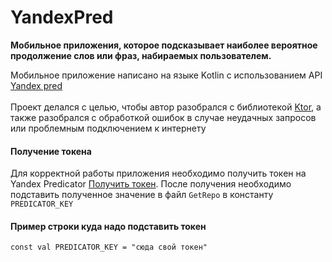 # YandexPred
<parent align="center">
	<b>Мобильное приложения, которое подсказывает наиболее вероятное продолжение слов или фраз, набираемых пользователем.</b>
</parent>


<br>

Мобильное приложение написано на языке Kotlin с использованием API [Yandex pred](https://yandex.ru/dev/predictor/ "Yandex Predicator")
<br>
<br>
Проект делался с целью, чтобы автор разобрался с библиотекой [Ktor](https://ktor.io/), а также разобрался с обработкой ошибок в случае неудачных запросов или проблемным подключением к интернету

#### Получение токена
Для корректной работы приложения необходимо получить токен на Yandex Predicator [Получить токен](https://yandex.ru/dev/predictor/keys/get/?service=pdct "Получить токен Yandex Predicator"). После получения необходимо подставить полученное значение в файл `GetRepo` в константу `PREDICATOR_KEY`
#### Пример строки куда надо подставить токен
`const val PREDICATOR_KEY = "сюда свой токен"`